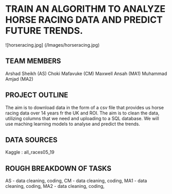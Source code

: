 # TRAIN AN ALGORITHM TO ANALYZE HORSE RACING DATA AND PREDICT FUTURE TRENDS.
![horseracing.jpg] (/Images/horseracing.jpg)


## TEAM MEMBERS
Arshad Sheikh (AS) Choki Mafavuke (CM) Maxwell Ansah (MA1) Muhammad Amjad (MA2)

## PROJECT OUTLINE
The aim is to download data in the form of a csv file that provides us horse racing data over 14 years fr the UK and ROI. 
The aim is to clean the data, utilizing columns that we need and uploading to a SQL database. 
We will use maching learning models to analyse and predict the trends.

## DATA SOURCES
Kaggle : all_races05_19

## ROUGH BREAKDOWN OF TASKS
AS - data cleaning, coding,
CM - data cleaning, coding,
MA1 - data cleaning, coding,
MA2 - data cleaning, coding,
